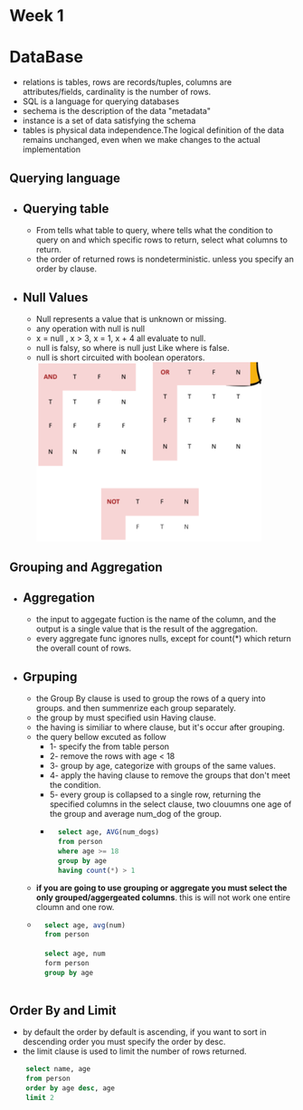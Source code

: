 # Week 1  

# DataBase 
- relations is tables, rows are records/tuples, columns are attributes/fields, cardinality is the number of rows.
- SQL is a language for querying databases 
- sechema is the description of the data "metadata" 
- instance is a set of data satisfying the schema
- tables is physical data independence.The logical definition of the data remains
unchanged, even when we make changes to the
actual implementation
## Querying language 
  - ## Querying table 
    - From tells what table to query, where tells what the condition to query on and which specific rows to return, select what columns to return. 
    - the order of returned rows is nondeterministic. unless you specify an order by clause. 
 - ## Null Values 
    - Null represents a value that is unknown or missing. 
    - any operation with null is null  
    - x = null , x > 3, x = 1, x + 4 all evaluate to null. 
    - null is falsy, so where is null just Like where is false. 
    - null is short circuited with boolean operators. 
![Nulls](img/db1.png) 

## Grouping and Aggregation  
- ## Aggregation
    - the input to aggegate fuction is the name of the column, and the output is a single value that is the result of the aggregation. 
    - every aggregate func ignores nulls, except for count(*) which return the overall count of rows. 
 - ## Grpuping  
    - the Group By clause is used to group the rows of a query into groups. and then summenrize each group separately. 
    - the group by  must specified usin Having clause. 
    - the having is similiar to where clause, but it's occur after grouping.  
    - the query bellow excuted as follow 
        - 1- specify the from table person  
        - 2- remove the rows with age < 18 
        - 3- group by age, categorize with groups of the same values. 
        - 4- apply the having clause to remove the groups that don't meet the condition. 
        - 5- every group is collapsed to a single row, returning the specified columns in the select clause, two clouumns one age of the group and average num_dog of the group.  
        - ```sql 
            select age, AVG(num_dogs) 
            from person 
            where age >= 18 
            group by age 
            having count(*) > 1 

    - **if you are going to use grouping or aggregate you must select the only grouped/aggergeated columns**. this is will not work one entire cloumn and one row.  
    - ``` sql 
        select age, avg(num) 
        from person 

        select age, num 
        form person 
        group by age
  
## Order By and Limit 
- by default the order by default is ascending, if you want to sort in descending order you must specify the order by desc.
- the limit clause is used to limit the number of rows returned. 
```sql 
    select name, age
    from person 
    order by age desc, age 
    limit 2




